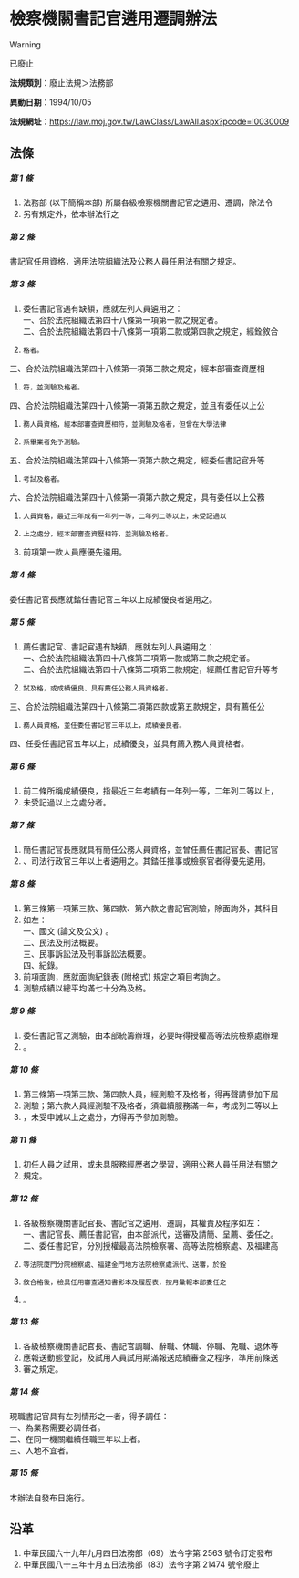 # 檢察機關書記官遴用遷調辦法


> [!WARNING]
> 已廢止


**法規類別**：廢止法規＞法務部

**異動日期**：1994/10/05  

**法規網址**：https://law.moj.gov.tw/LawClass/LawAll.aspx?pcode=I0030009



## 法條
##### 第 1 條
1. 法務部 (以下簡稱本部) 所屬各級檢察機關書記官之遴用、遷調，除法令
1. 另有規定外，依本辦法行之

##### 第 2 條
書記官任用資格，適用法院組織法及公務人員任用法有關之規定。

##### 第 3 條
1. 委任書記官遇有缺額，應就左列人員遴用之：  
一、合於法院組織法第四十八條第一項第一款之規定者。  
二、合於法院組織法第四十八條第一項第二款或第四款之規定，經銓敘合
1.     格者。  
三、合於法院組織法第四十八條第一項第三款之規定，經本部審查資歷相
1.     符，並測驗及格者。  
四、合於法院組織法第四十八條第一項第五款之規定，並且有委任以上公
1.     務人員資格，經本部審查資歷相符，並測驗及格者，但曾在大學法律
1.     系畢業者免予測驗。  
五、合於法院組織法第四十八條第一項第六款之規定，經委任書記官升等
1.     考試及格者。  
六、合於法院組織法第四十八條第一項第六款之規定，具有委任以上公務
1.     人員資格，最近三年成有一年列一等，二年列二等以上，未受記過以
1.     上之處分，經本部審查資歷相符，並測驗及格者。
1. 前項第一款人員應優先遴用。

##### 第 4 條
委任書記官長應就錔任書記官三年以上成績優良者遴用之。

##### 第 5 條
1. 薦任書記官、書記官遇有缺額，應就左列人員遴用之：  
一、合於法院組織法第四十八條第二項第一款或第二款之規定者。  
二、合於法院組織法第四十八條第二項第三款規定，經薦任書記官升等考
1.     試及格，或成績優良、具有薦任公務人員資格者。  
三、合於法院組織法第四十八條第二項第四款或第五款規定，具有薦任公
1.     務人員資格，並任委任書記官三年以上，成績優良者。  
四、任委任書記官五年以上，成績優良，並具有薦入務人員資格者。

##### 第 6 條
1. 前二條所稱成績優良，指最近三年考績有一年列一等，二年列二等以上，
1. 未受記過以上之處分者。

##### 第 7 條
1. 簡任書記官長應就具有簡任公務人員資格，並曾任薦任書記官長、書記官
1. 、司法行政官三年以上者遴用之。其錔任推事或檢察官者得優先遴用。

##### 第 8 條
1. 第三條第一項第三款、第四款、第六款之書記官測驗，除面詢外，其科目
1. 如左：  
一、國文 (論文及公文) 。  
二、民法及刑法概要。  
三、民事訴訟法及刑事訴訟法概要。  
四、紀錄。
1. 前項面詢，應就面詢紀錄表 (附格式) 規定之項目考詢之。
1. 測驗成績以總平均滿七十分為及格。

##### 第 9 條
1. 委任書記官之測驗，由本部統籌辦理，必要時得授權高等法院檢察處辦理
1. 。

##### 第 10 條
1. 第三條第一項第三款、第四款人員，經測驗不及格者，得再聲請參加下屆
1. 測驗；第六款人員經測驗不及格者，須繼續服務滿一年，考成列二等以上
1. ，未受申誡以上之處分，方得再予參加測驗。

##### 第 11 條
1. 初任人員之試用，或未具服務經歷者之學習，適用公務人員任用法有關之
1. 規定。

##### 第 12 條
1. 各級檢察機關書記官長、書記官之遴用、遷調，其權責及程序如左：  
一、書記官長、薦任書記官，由本部派代，送審及請簡、呈薦、委任之。  
二、委任書記官，分別授權最高法院檢察署、高等法院檢察處、及福建高
1.     等法院廈門分院檢察處、福建金門地方法院檢察處派代、送審，於銓
1.     敘合格後，檢具任用審查通知書影本及履歷表，按月彙報本部委任之
1.     。

##### 第 13 條
1. 各級檢察機關書記官長、書記官調職、辭職、休職、停職、免職、退休等
1. 應報送動態登記，及試用人員試用期滿報送成績審查之程序，準用前條送
1. 審之規定。

##### 第 14 條
現職書記官具有左列情形之一者，得予調任：  
一、為業務需要必調任者。  
二、在同一機關繼續任職三年以上者。  
三、人地不宜者。

##### 第 15 條
本辦法自發布日施行。

## 沿革
1. 中華民國六十九年九月四日法務部（69）法令字第 2563 號令訂定發布
1. 中華民國八十三年十月五日法務部（83）法令字第 21474  號令廢止
